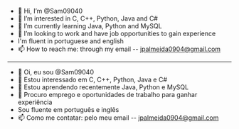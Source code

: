 - 👋 Hi, I’m @Sam09040
- 👀 I’m interested in C, C++, Python, Java and C#
- 🌱 I’m currently learning Java, Python and MySQL
- 💞️ I’m looking to work and have job opportunities to gain experience 
- I'm fluent in portuguese and english
- 📫 How to reach me: through my email -- jpalmeida0904@gmail.com 
----
- 👋 Oi, eu sou @Sam09040
- 👀 Estou interessado em C, C++, Python, Java e C#
- 🌱 Estou aprendendo recentemente Java, Python e MySQL
- 💞️ Procuro emprego e oportunidades de trabalho para ganhar experiência
- Sou fluente em português e inglês
- 📫 Como me contatar: pelo meu email -- jpalmeida0904@gmail.com

<!---
Sam09040/Sam09040 is a ✨ special ✨ repository because its `README.md` (this file) appears on your GitHub profile.
You can click the Preview link to take a look at your changes.
--->
